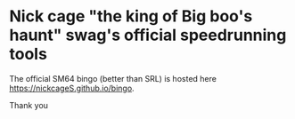 # Nick cage "the king of Big boo's haunt" swag's official speedrunning tools

The official SM64 bingo (better than SRL) is hosted here <https://nickcageS.github.io/bingo>.



Thank you
